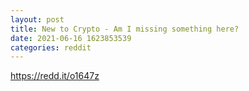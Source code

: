 ```yaml
--- 
layout: post 
title: New to Crypto - Am I missing something here? 
date: 2021-06-16 1623853539 
categories: reddit 
--- 
```

https://redd.it/o1647z